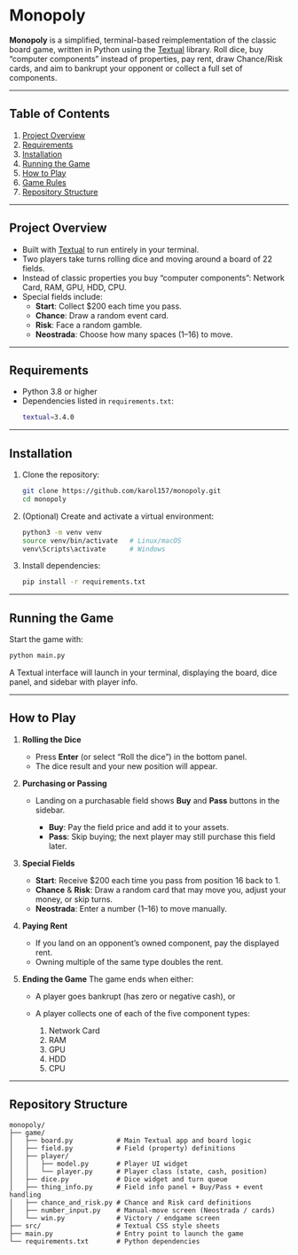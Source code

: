 # Monopoly

**Monopoly** is a simplified, terminal-based reimplementation of the classic board game, written in Python using the [Textual](https://github.com/Textualize/textual) library. Roll dice, buy “computer components” instead of properties, pay rent, draw Chance/Risk cards, and aim to bankrupt your opponent or collect a full set of components.

---

## Table of Contents

1. [Project Overview](#project-overview)  
2. [Requirements](#requirements)  
3. [Installation](#installation)  
4. [Running the Game](#running-the-game)  
5. [How to Play](#how-to-play)  
6. [Game Rules](#game-rules)  
7. [Repository Structure](#repository-structure)  

---

## Project Overview

- Built with [Textual](https://github.com/Textualize/textual) to run entirely in your terminal.  
- Two players take turns rolling dice and moving around a board of 22 fields.  
- Instead of classic properties you buy “computer components”: Network Card, RAM, GPU, HDD, CPU.  
- Special fields include:
  - **Start**: Collect \$200 each time you pass.  
  - **Chance**: Draw a random event card.  
  - **Risk**: Face a random gamble.  
  - **Neostrada**: Choose how many spaces (1–16) to move.  

---

## Requirements

- Python 3.8 or higher  
- Dependencies listed in `requirements.txt`:
  ```bash
  textual=3.4.0
  ```

---

## Installation

1. Clone the repository:

   ```bash
   git clone https://github.com/karol157/monopoly.git
   cd monopoly
   ```

2. (Optional) Create and activate a virtual environment:

   ```bash
   python3 -m venv venv
   source venv/bin/activate   # Linux/macOS
   venv\Scripts\activate      # Windows
   ```

3. Install dependencies:

   ```bash
   pip install -r requirements.txt
   ```

---

## Running the Game

Start the game with:

```bash
python main.py
```

A Textual interface will launch in your terminal, displaying the board, dice panel, and sidebar with player info.

---

## How to Play

1. **Rolling the Dice**

   * Press **Enter** (or select “Roll the dice”) in the bottom panel.
   * The dice result and your new position will appear.

2. **Purchasing or Passing**

   * Landing on a purchasable field shows **Buy** and **Pass** buttons in the sidebar.

     * **Buy**: Pay the field price and add it to your assets.
     * **Pass**: Skip buying; the next player may still purchase this field later.

3. **Special Fields**

   * **Start**: Receive \$200 each time you pass from position 16 back to 1.
   * **Chance** & **Risk**: Draw a random card that may move you, adjust your money, or skip turns.
   * **Neostrada**: Enter a number (1–16) to move manually.

4. **Paying Rent**

   * If you land on an opponent’s owned component, pay the displayed rent.
   * Owning multiple of the same type doubles the rent.

5. **Ending the Game**
   The game ends when either:

   * A player goes bankrupt (has zero or negative cash), or
   * A player collects one of each of the five component types:

     1. Network Card
     2. RAM
     3. GPU
     4. HDD
     5. CPU

---

## Repository Structure

```
monopoly/
├── game/  
│   ├── board.py           # Main Textual app and board logic  
│   ├── field.py           # Field (property) definitions  
│   ├── player/  
│   │   ├── model.py       # Player UI widget  
│   │   └── player.py      # Player class (state, cash, position)  
│   ├── dice.py            # Dice widget and turn queue  
│   ├── thing_info.py      # Field info panel + Buy/Pass + event handling  
│   ├── chance_and_risk.py # Chance and Risk card definitions  
│   ├── number_input.py    # Manual-move screen (Neostrada / cards)  
│   └── win.py             # Victory / endgame screen  
├── src/                   # Textual CSS style sheets  
├── main.py                # Entry point to launch the game  
└── requirements.txt       # Python dependencies  
```
